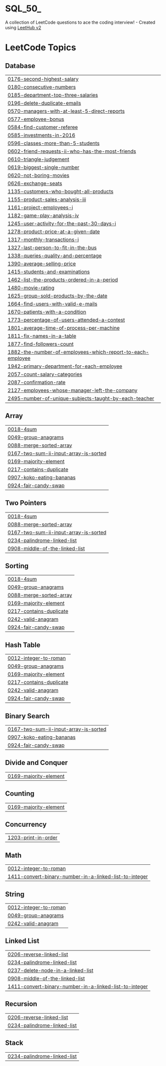 # SQL_50_
A collection of LeetCode questions to ace the coding interview! - Created using [LeetHub v2](https://github.com/arunbhardwaj/LeetHub-2.0)

<!---LeetCode Topics Start-->
# LeetCode Topics
## Database
|  |
| ------- |
| [0176-second-highest-salary](https://github.com/saidsabry131/SQL_50_/tree/master/0176-second-highest-salary) |
| [0180-consecutive-numbers](https://github.com/saidsabry131/SQL_50_/tree/master/0180-consecutive-numbers) |
| [0185-department-top-three-salaries](https://github.com/saidsabry131/SQL_50_/tree/master/0185-department-top-three-salaries) |
| [0196-delete-duplicate-emails](https://github.com/saidsabry131/SQL_50_/tree/master/0196-delete-duplicate-emails) |
| [0570-managers-with-at-least-5-direct-reports](https://github.com/saidsabry131/SQL_50_/tree/master/0570-managers-with-at-least-5-direct-reports) |
| [0577-employee-bonus](https://github.com/saidsabry131/SQL_50_/tree/master/0577-employee-bonus) |
| [0584-find-customer-referee](https://github.com/saidsabry131/SQL_50_/tree/master/0584-find-customer-referee) |
| [0585-investments-in-2016](https://github.com/saidsabry131/SQL_50_/tree/master/0585-investments-in-2016) |
| [0596-classes-more-than-5-students](https://github.com/saidsabry131/SQL_50_/tree/master/0596-classes-more-than-5-students) |
| [0602-friend-requests-ii-who-has-the-most-friends](https://github.com/saidsabry131/SQL_50_/tree/master/0602-friend-requests-ii-who-has-the-most-friends) |
| [0610-triangle-judgement](https://github.com/saidsabry131/SQL_50_/tree/master/0610-triangle-judgement) |
| [0619-biggest-single-number](https://github.com/saidsabry131/SQL_50_/tree/master/0619-biggest-single-number) |
| [0620-not-boring-movies](https://github.com/saidsabry131/SQL_50_/tree/master/0620-not-boring-movies) |
| [0626-exchange-seats](https://github.com/saidsabry131/SQL_50_/tree/master/0626-exchange-seats) |
| [1135-customers-who-bought-all-products](https://github.com/saidsabry131/SQL_50_/tree/master/1135-customers-who-bought-all-products) |
| [1155-product-sales-analysis-iii](https://github.com/saidsabry131/SQL_50_/tree/master/1155-product-sales-analysis-iii) |
| [1161-project-employees-i](https://github.com/saidsabry131/SQL_50_/tree/master/1161-project-employees-i) |
| [1182-game-play-analysis-iv](https://github.com/saidsabry131/SQL_50_/tree/master/1182-game-play-analysis-iv) |
| [1245-user-activity-for-the-past-30-days-i](https://github.com/saidsabry131/SQL_50_/tree/master/1245-user-activity-for-the-past-30-days-i) |
| [1278-product-price-at-a-given-date](https://github.com/saidsabry131/SQL_50_/tree/master/1278-product-price-at-a-given-date) |
| [1317-monthly-transactions-i](https://github.com/saidsabry131/SQL_50_/tree/master/1317-monthly-transactions-i) |
| [1327-last-person-to-fit-in-the-bus](https://github.com/saidsabry131/SQL_50_/tree/master/1327-last-person-to-fit-in-the-bus) |
| [1338-queries-quality-and-percentage](https://github.com/saidsabry131/SQL_50_/tree/master/1338-queries-quality-and-percentage) |
| [1390-average-selling-price](https://github.com/saidsabry131/SQL_50_/tree/master/1390-average-selling-price) |
| [1415-students-and-examinations](https://github.com/saidsabry131/SQL_50_/tree/master/1415-students-and-examinations) |
| [1462-list-the-products-ordered-in-a-period](https://github.com/saidsabry131/SQL_50_/tree/master/1462-list-the-products-ordered-in-a-period) |
| [1480-movie-rating](https://github.com/saidsabry131/SQL_50_/tree/master/1480-movie-rating) |
| [1625-group-sold-products-by-the-date](https://github.com/saidsabry131/SQL_50_/tree/master/1625-group-sold-products-by-the-date) |
| [1664-find-users-with-valid-e-mails](https://github.com/saidsabry131/SQL_50_/tree/master/1664-find-users-with-valid-e-mails) |
| [1670-patients-with-a-condition](https://github.com/saidsabry131/SQL_50_/tree/master/1670-patients-with-a-condition) |
| [1773-percentage-of-users-attended-a-contest](https://github.com/saidsabry131/SQL_50_/tree/master/1773-percentage-of-users-attended-a-contest) |
| [1801-average-time-of-process-per-machine](https://github.com/saidsabry131/SQL_50_/tree/master/1801-average-time-of-process-per-machine) |
| [1811-fix-names-in-a-table](https://github.com/saidsabry131/SQL_50_/tree/master/1811-fix-names-in-a-table) |
| [1877-find-followers-count](https://github.com/saidsabry131/SQL_50_/tree/master/1877-find-followers-count) |
| [1882-the-number-of-employees-which-report-to-each-employee](https://github.com/saidsabry131/SQL_50_/tree/master/1882-the-number-of-employees-which-report-to-each-employee) |
| [1942-primary-department-for-each-employee](https://github.com/saidsabry131/SQL_50_/tree/master/1942-primary-department-for-each-employee) |
| [2057-count-salary-categories](https://github.com/saidsabry131/SQL_50_/tree/master/2057-count-salary-categories) |
| [2087-confirmation-rate](https://github.com/saidsabry131/SQL_50_/tree/master/2087-confirmation-rate) |
| [2127-employees-whose-manager-left-the-company](https://github.com/saidsabry131/SQL_50_/tree/master/2127-employees-whose-manager-left-the-company) |
| [2495-number-of-unique-subjects-taught-by-each-teacher](https://github.com/saidsabry131/SQL_50_/tree/master/2495-number-of-unique-subjects-taught-by-each-teacher) |
## Array
|  |
| ------- |
| [0018-4sum](https://github.com/saidsabry131/SQL_50_/tree/master/0018-4sum) |
| [0049-group-anagrams](https://github.com/saidsabry131/SQL_50_/tree/master/0049-group-anagrams) |
| [0088-merge-sorted-array](https://github.com/saidsabry131/SQL_50_/tree/master/0088-merge-sorted-array) |
| [0167-two-sum-ii-input-array-is-sorted](https://github.com/saidsabry131/SQL_50_/tree/master/0167-two-sum-ii-input-array-is-sorted) |
| [0169-majority-element](https://github.com/saidsabry131/SQL_50_/tree/master/0169-majority-element) |
| [0217-contains-duplicate](https://github.com/saidsabry131/SQL_50_/tree/master/0217-contains-duplicate) |
| [0907-koko-eating-bananas](https://github.com/saidsabry131/SQL_50_/tree/master/0907-koko-eating-bananas) |
| [0924-fair-candy-swap](https://github.com/saidsabry131/SQL_50_/tree/master/0924-fair-candy-swap) |
## Two Pointers
|  |
| ------- |
| [0018-4sum](https://github.com/saidsabry131/SQL_50_/tree/master/0018-4sum) |
| [0088-merge-sorted-array](https://github.com/saidsabry131/SQL_50_/tree/master/0088-merge-sorted-array) |
| [0167-two-sum-ii-input-array-is-sorted](https://github.com/saidsabry131/SQL_50_/tree/master/0167-two-sum-ii-input-array-is-sorted) |
| [0234-palindrome-linked-list](https://github.com/saidsabry131/SQL_50_/tree/master/0234-palindrome-linked-list) |
| [0908-middle-of-the-linked-list](https://github.com/saidsabry131/SQL_50_/tree/master/0908-middle-of-the-linked-list) |
## Sorting
|  |
| ------- |
| [0018-4sum](https://github.com/saidsabry131/SQL_50_/tree/master/0018-4sum) |
| [0049-group-anagrams](https://github.com/saidsabry131/SQL_50_/tree/master/0049-group-anagrams) |
| [0088-merge-sorted-array](https://github.com/saidsabry131/SQL_50_/tree/master/0088-merge-sorted-array) |
| [0169-majority-element](https://github.com/saidsabry131/SQL_50_/tree/master/0169-majority-element) |
| [0217-contains-duplicate](https://github.com/saidsabry131/SQL_50_/tree/master/0217-contains-duplicate) |
| [0242-valid-anagram](https://github.com/saidsabry131/SQL_50_/tree/master/0242-valid-anagram) |
| [0924-fair-candy-swap](https://github.com/saidsabry131/SQL_50_/tree/master/0924-fair-candy-swap) |
## Hash Table
|  |
| ------- |
| [0012-integer-to-roman](https://github.com/saidsabry131/SQL_50_/tree/master/0012-integer-to-roman) |
| [0049-group-anagrams](https://github.com/saidsabry131/SQL_50_/tree/master/0049-group-anagrams) |
| [0169-majority-element](https://github.com/saidsabry131/SQL_50_/tree/master/0169-majority-element) |
| [0217-contains-duplicate](https://github.com/saidsabry131/SQL_50_/tree/master/0217-contains-duplicate) |
| [0242-valid-anagram](https://github.com/saidsabry131/SQL_50_/tree/master/0242-valid-anagram) |
| [0924-fair-candy-swap](https://github.com/saidsabry131/SQL_50_/tree/master/0924-fair-candy-swap) |
## Binary Search
|  |
| ------- |
| [0167-two-sum-ii-input-array-is-sorted](https://github.com/saidsabry131/SQL_50_/tree/master/0167-two-sum-ii-input-array-is-sorted) |
| [0907-koko-eating-bananas](https://github.com/saidsabry131/SQL_50_/tree/master/0907-koko-eating-bananas) |
| [0924-fair-candy-swap](https://github.com/saidsabry131/SQL_50_/tree/master/0924-fair-candy-swap) |
## Divide and Conquer
|  |
| ------- |
| [0169-majority-element](https://github.com/saidsabry131/SQL_50_/tree/master/0169-majority-element) |
## Counting
|  |
| ------- |
| [0169-majority-element](https://github.com/saidsabry131/SQL_50_/tree/master/0169-majority-element) |
## Concurrency
|  |
| ------- |
| [1203-print-in-order](https://github.com/saidsabry131/SQL_50_/tree/master/1203-print-in-order) |
## Math
|  |
| ------- |
| [0012-integer-to-roman](https://github.com/saidsabry131/SQL_50_/tree/master/0012-integer-to-roman) |
| [1411-convert-binary-number-in-a-linked-list-to-integer](https://github.com/saidsabry131/SQL_50_/tree/master/1411-convert-binary-number-in-a-linked-list-to-integer) |
## String
|  |
| ------- |
| [0012-integer-to-roman](https://github.com/saidsabry131/SQL_50_/tree/master/0012-integer-to-roman) |
| [0049-group-anagrams](https://github.com/saidsabry131/SQL_50_/tree/master/0049-group-anagrams) |
| [0242-valid-anagram](https://github.com/saidsabry131/SQL_50_/tree/master/0242-valid-anagram) |
## Linked List
|  |
| ------- |
| [0206-reverse-linked-list](https://github.com/saidsabry131/SQL_50_/tree/master/0206-reverse-linked-list) |
| [0234-palindrome-linked-list](https://github.com/saidsabry131/SQL_50_/tree/master/0234-palindrome-linked-list) |
| [0237-delete-node-in-a-linked-list](https://github.com/saidsabry131/SQL_50_/tree/master/0237-delete-node-in-a-linked-list) |
| [0908-middle-of-the-linked-list](https://github.com/saidsabry131/SQL_50_/tree/master/0908-middle-of-the-linked-list) |
| [1411-convert-binary-number-in-a-linked-list-to-integer](https://github.com/saidsabry131/SQL_50_/tree/master/1411-convert-binary-number-in-a-linked-list-to-integer) |
## Recursion
|  |
| ------- |
| [0206-reverse-linked-list](https://github.com/saidsabry131/SQL_50_/tree/master/0206-reverse-linked-list) |
| [0234-palindrome-linked-list](https://github.com/saidsabry131/SQL_50_/tree/master/0234-palindrome-linked-list) |
## Stack
|  |
| ------- |
| [0234-palindrome-linked-list](https://github.com/saidsabry131/SQL_50_/tree/master/0234-palindrome-linked-list) |
<!---LeetCode Topics End-->